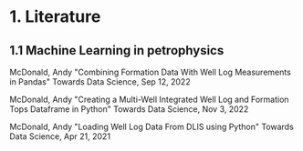 # 1. Literature 

## 1.1 Machine Learning in petrophysics

McDonald, Andy
"Combining Formation Data With Well Log Measurements in Pandas"
Towards Data Science, Sep 12, 2022

McDonald, Andy
"Creating a Multi-Well Integrated Well Log and Formation Tops Dataframe in Python"
Towards Data Science, Nov 3, 2022

McDonald, Andy
"Loading Well Log Data From DLIS using Python"
Towards Data Science, Apr 21, 2021



